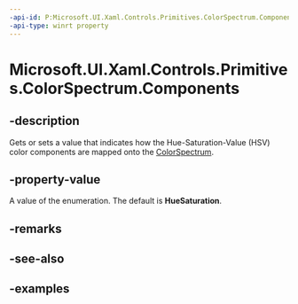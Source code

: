 ```yaml
---
-api-id: P:Microsoft.UI.Xaml.Controls.Primitives.ColorSpectrum.Components
-api-type: winrt property
---
```


<!-- Property syntax.
public ColorSpectrumComponents Components { get;  set; }
-->

# Microsoft.UI.Xaml.Controls.Primitives.ColorSpectrum.Components

## -description

Gets or sets a value that indicates how the Hue-Saturation-Value (HSV) color components are mapped onto the [ColorSpectrum](/uwp/api/windows.ui.xaml.controls.primitives.colorspectrum).

## -property-value

A value of the enumeration. The default is **HueSaturation**.

## -remarks

## -see-also

## -examples

